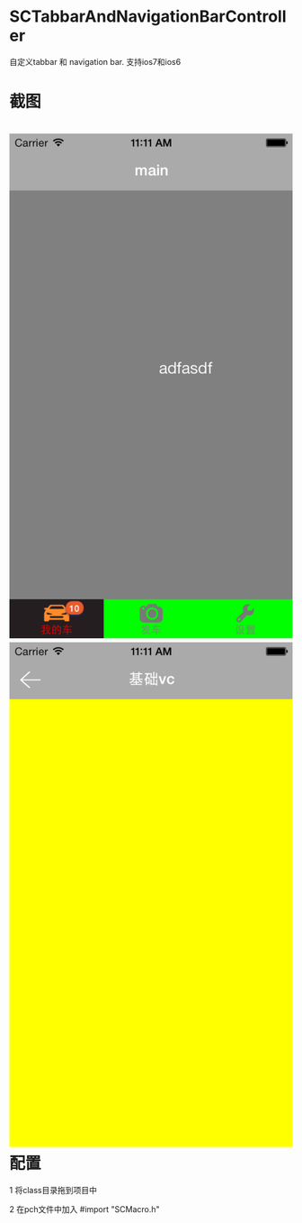 SCTabbarAndNavigationBarController
==================================

自定义tabbar 和 navigation bar. 支持ios7和ios6


截图
==================================
![截图1](https://github.com/justzt/SCTabbarAndNavigationBarController/blob/master/a.png)
![截图2](https://github.com/justzt/SCTabbarAndNavigationBarController/blob/master/b.png)
配置
=================================

1 将class目录拖到项目中

2 在pch文件中加入 #import "SCMacro.h"

